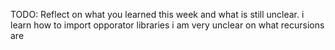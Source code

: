 TODO: Reflect on what you learned this week and what is still unclear.
i learn how to import opporator libraries 
i am very unclear on what recursions are